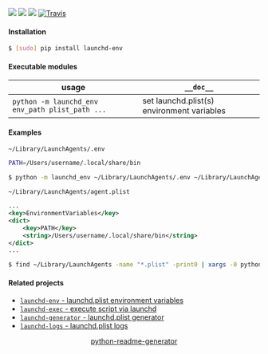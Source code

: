 <!--
https://pypi.org/project/readme-generator/
https://pypi.org/project/python-readme-generator/
-->

[![](https://img.shields.io/badge/OS-MacOS-blue.svg?longCache=True)]()
[![](https://img.shields.io/pypi/pyversions/launchd-env.svg?longCache=True)](https://pypi.org/project/launchd-env/)
[![](https://img.shields.io/pypi/v/launchd-env.svg?maxAge=3600)](https://pypi.org/project/launchd-env/)
[![Travis](https://api.travis-ci.org/looking-for-a-job/launchd-env.py.svg?branch=master)](https://travis-ci.org/looking-for-a-job/launchd-env.py/)

#### Installation
```bash
$ [sudo] pip install launchd-env
```

#### Executable modules
usage|`__doc__`
-|-
`python -m launchd_env env_path plist_path ...` |set launchd.plist(s) environment variables

#### Examples
`~/Library/LaunchAgents/.env`
```bash
PATH=/Users/username/.local/share/bin
```

```bash
$ python -m launchd_env ~/Library/LaunchAgents/.env ~/Library/LaunchAgents/agent.plist
```

`~/Library/LaunchAgents/agent.plist`
```xml
...
<key>EnvironmentVariables</key>
<dict>
    <key>PATH</key>
    <string>/Users/username/.local/share/bin</string>
</dict>
...
```

```bash
$ find ~/Library/LaunchAgents -name "*.plist" -print0 | xargs -0 python -m launchd_env ~/Library/LaunchAgents/.env
```

#### Related projects
+   [`launchd-env` - launchd.plist environment variables](https://pypi.org/project/launchd-env/)
+   [`launchd-exec` - execute script via launchd](https://pypi.org/project/launchd-exec/)
+   [`launchd-generator` - launchd.plist generator](https://pypi.org/project/launchd-generator/)
+   [`launchd-logs` - launchd.plist logs](https://pypi.org/project/launchd-logs/)

<p align="center">
    <a href="https://pypi.org/project/python-readme-generator/">python-readme-generator</a>
</p>